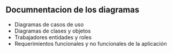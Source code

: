 ## Documnentacion de los diagramas
  - Diagramas de casos de uso
  - Diagramas de clases y objetos
  - Trabajadores entidades y roles
  - Requerimientos funcionales y no funcionales de la aplicación
  